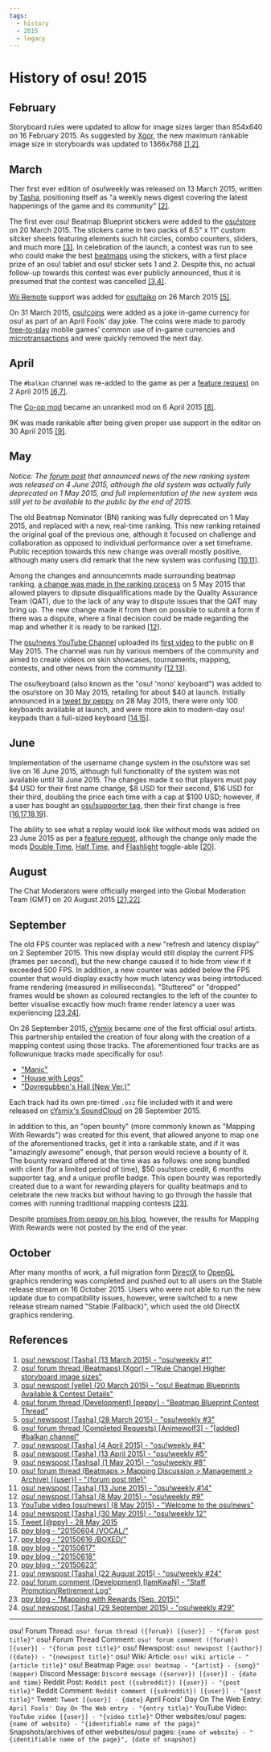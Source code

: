 ```yaml
---
tags:
  - history
  - 2015
  - legacy
---
```


# History of osu! 2015

## February

Storyboard rules were updated to allow for image sizes larger than 854x640 on 16 February 2015. As  suggested by [Xgor](https://osu.ppy.sh/users/98661), the new maximum rankable image size in storyboards was updated to 1366x768 [[1,2]][r].

## March

Ther first ever edition of osu!weekly was released on 13 March 2015, written by [Tasha](https://osu.ppy.sh/users/1031958), positioning itself as "a weekly news digest covering the latest happenings of the game and its community" [[2]][r].

The first ever osu! Beatmap Blueprint stickers were added to the [osu!store](https://osu.ppy.sh/store/listing) on 20 March 2015. The stickers came in two packs of 8.5" x 11" custom sitcker sheets featuring elements such hit circles, combo counters, sliders, and much more [[3]][r]. In celebration of the launch, a contest was run to see who could make the best [beatmaps](/wiki/Beatmap) using the stickers, with a first place prize of an osu! tablet and osu! sticker sets 1 and 2. Despite this, no actual follow-up towards this contest was ever publicly announced, thus it is presumed that the contest was cancelled [[3,4]][r]. <!--official verification needed; price needed; discontinue date needed-->

[Wii Remote](https://en.wikipedia.org/wiki/Wii_Remote "Wikipedia") support was added for [osu!taiko](/wiki/Game_mode/osu!taiko) on 26 March 2015 [[5]][r]. <!--changelog entry missing-->

On 31 March 2015, [osu!coins](/wiki/osu!coin) were added as a joke in-game currency for osu! as part of an April Fools' day joke. The coins were made to parody [free-to-play](https://en.wikipedia.org/wiki/Free-to-play "Wikipedia") mobile games' common use of in-game currencies and [microtransactions](https://en.wikipedia.org/wiki/Microtransaction "Wikipedia") and were quickly removed the next day.

## April

The `#balkan` channel was re-added to the game as per a [feature request](https://osu.ppy.sh/community/forums/topics/152009&start=0) on 2 April 2015 [[6,7]][r].

The [Co-op mod](/wiki/Game_modifier/Co-op) became an unranked mod on 6 April 2015 [[8]][r].

9K was made rankable after being given proper use support in the editor on 30 April 2015 [[9]][r].

## May

*Notice: The [forum post](https://osu.ppy.sh/community/forums/topics/334994) that announced news of the new ranking system was released on 4 June 2015, although the old system was actually fully deprecated on 1 May 2015, and full implementation of the new system was still yet to be available to the public by the end of 2015.*

The old Beatmap Nominator (BN) ranking was fully deprecated on 1 May 2015, and replaced with a new, real-time ranking. This new ranking retained the original goal of the previous one, although it focused on challenge and collaboration as opposed to individual performance over a set timeframe. Public reception towards this new change was overall mostly positive, although many users did remark that the new system was confusing [[10,11]][r].

Among the changes and announcemnts made surrounding beatmap ranking, [a change was made in the ranking process](https://osu.ppy.sh/community/forums/topics/325973) on 5 May 2015 that allowed players to dipsute disqualifications made by the Quality Assurance Team (QAT), due to the lack of any way to dispute issues that the QAT may bring up. The new change made it from then on possible to submit a form if there was a dispute, where a final decision could be made regarding the map and whether it is ready to be ranked [[12]][r].

The [osu!news YouTube Channel](https://www.youtube.com/channel/UCZKQIqv9O2tddMNUMAxWaqQ "YouTube") uploaded its [first video](https://www.youtube.com/watch?v=KQbudVxEjr8 "YouTube") to the public on 8 May 2015. The channel was run by various members of the community and aimed to create videos on skin showcases, tournaments, mapping, contests, and other news from the community [[12,13]][r].

The osu!keyboard (also known as the "osu! 'nono' keyboard") was added to the osu!store on 30 May 2015, retailing for about $40 at launch. Initially announced in a [tweet by peppy](https://twitter.com/ppy/status/603797988742336512) on 28 May 2015, there were only 100 keyboards available at launch, and were more akin to modern-day osu! keypads than a full-sized keyboard [[14,15]][r].

## June

Implementation of the username change system in the osu!store was set live on 16 June 2015, although full functionality of the system was not available until 18 June 2015. The changes made it so that players must pay $4 USD for their first name change, $8 USD for their second, $16 USD for their third, doubling the price each time with a cap at $100 USD; however, if a user has bought an [osu!supporter tag](https://osu.ppy.sh/home/support), then their first change is free [[16,17,18,19]][r].

The ability to see what a replay would look like without mods was added on 23 June 2015 as per a [feature request](https://osu.ppy.sh/community/forums/topics/97560), although the change only made the mods [Double Time](/wiki/Game_modifier/Double_Time), [Half Time](/wiki/Game_modifier/Half_Time), and [Flashlight](/wiki/Game_modifier/Flashlight) toggle-able [[20]][r].

## August

The Chat Moderators were officially merged into the Global Moderation Team (GMT) on 20 August 2015 [[21,22]][r].

## September

The old FPS counter was replaced with a new "refresh and latency display" on 2 September 2015. This new display would still display the current FPS (frames per second), but the new change caused it to hide from view if it exceeded 500 FPS. In addition, a new counter was added below the FPS counter that would display exactly how much latency was being intrtoduced frame rendering (measured in milliseconds). "Stuttered" or "dropped" frames would be shown as coloured rectangles to the left of the counter to better visualise excactly how much frame render latency a user was experiencing [[23,24]][r].

On 26 September 2015, [cYsmix](http://cysmix.com/ "cysmix.com") became one of the first official osu! artists. This partnership entailed the creation of four  along with the creation of a mapping contest using those tracks. The aforementioned four tracks are as followunique tracks made specifically for osu!:

- ["Manic"](https://soundcloud.com/olemlanglie/cysmix-manic-osu)
- ["House with Legs"](https://soundcloud.com/olemlanglie/cysmix-house-with-legs-osu)
- ["Dovregubben's Hall (New Ver.)"](https://soundcloud.com/olemlanglie/cysmix-dovregubbens-hall-new-ver-osu)

Each track had its own pre-timed `.osz` file included with it and were released on [cYsmix's SoundCloud](https://soundcloud.com/olemlanglie "SoundCloud") on 28 September 2015.

In addition to this, an "open bounty" (more commonly known as "Mapping With Rewards") was created for this event, that allowed anyone to map one of the aforementioned tracks, get it into a rankable state, and if it was "amazingly awesome" enough, that person would recieve a bounty of it. The bounty reward offered at the time was as follows: one song bundled with client (for a limited period of time), $50 osu!store credit, 6 months supporter tag, and a unique profile badge. This open bounty was reportedly created due to a want for rewarding players for quality beatmaps and to celebrate the new tracks but without having to go through the hassle that comes with running traditional mapping contests [[23]][r].

Despite [promises from peppy on his blog](https://blog.ppy.sh/post/132009865043/mapping-with-rewards-oct-2015 "ppy blog"), however, the results for Mapping With Rewards were not posted by the end of the year.

<!--I don't think we should be mentioning anything about future years in the history posts as I want to make the posts as seamless as possible so that we only have to update the current (previous) year and not go back and fix anything, thus im not mentioning any future competitions, nor am I mentining the results of the competition, as they were announced in 2016-->

## October

After many months of work, a full migration form [DirectX](https://en.wikipedia.org/wiki/DirectX "Wikipedia") to [OpenGL](https://en.wikipedia.org/wiki/OpenGL "Wikipedia") graphics rendering was completed and pushed out to all users on the Stable release stream on 16 October 2015. Users who were not able to run the new update due to compatibility issues, however, were switched to a new release stream named "Stable (Fallback)", which used the old DirectX graphics rendering.

## References

1. [osu! newspost [Tasha] (13 March 2015) - "osu!weekly #1"](https://osu.ppy.sh/home/news/2015-03-13-osuweekly-1)
2. [osu! forum thread (Beatmaps) [Xgor] - "[Rule Change] Higher storyboard image sizes"](https://osu.ppy.sh/community/forums/topics/276337&start=0)
3. [osu! newspost [yelle] (20 March 2015) - "osu! Beatmap Blueprints Available & Contest Details"](https://osu.ppy.sh/home/news/2015-03-20-osu-beatmap-blueprints-available-contest)
4. [osu! forum thread (Development) [peppy] - "Beatmap Blueprint Contest Thread"](https://osu.ppy.sh/community/forums/topics/312138)
5. [osu! newspost [Tasha] (28 March 2015) - "osu!weekly #3"](https://osu.ppy.sh/home/news/2015-03-28-osuweekly-3)
6. [osu! forum thread (Completed Requests) [Animewolf3] - "[added] #balkan channel"](https://osu.ppy.sh/community/forums/topics/152009)
7. [osu! newspost [Tasha] (4 April 2015) - "osu!weekly #4"](https://osu.ppy.sh/home/news/2015-04-04-osuweekly-4)
8. [osu! newspost [Tasha] (13 April 2015) - "osu!weekly #5"](https://osu.ppy.sh/home/news/2015-04-11-osuweekly-5)
9. [osu! newspost [Tashsa] (1 May 2015) - "osu!weekly #8"](https://osu.ppy.sh/home/news/2015-05-01-osuweekly-8)
10. [osu! forum thread (Beatmaps > Mapping Discussion > Management > Archive) [{user}] - "{forum post title}"](https://osu.ppy.sh/community/forums/topics/334994)
11. [osu! newspost [Tasha] (13 June 2015) - "osu!weekly #14"](https://osu.ppy.sh/home/news/2015-06-13-osuweekly-14)
12. [osu! newspost [Tahsa] (8 May 2015) - "osu!weekly #9"](https://osu.ppy.sh/home/news/2015-05-08-osuweekly-9)
13. [YouTube video [osu!news] (8 May 2015) - "Welcome to the osu!news"](https://www.youtube.com/watch?v=iAhKcQK5Iw8 "YouTube")
14. [osu! newspost [Tasha] (30 May 2015) - "osu!weekly 12"](https://osu.ppy.sh/home/news/2015-05-30-osuweekly-12)
15. [Tweet [@ppy] - 28 May 2015](https://twitter.com/ppy/status/603797988742336512)
16. [ppy blog - "20150604 /VOCAL/"](https://blog.ppy.sh/post/120685091453/20150604-vocal "ppy blog")
17. [ppy blog - "20150616 /BOXED/"](https://blog.ppy.sh/post/121678619658/20150616-boxed "ppy blog")
18. [ppy blog - "20150617"](https://blog.ppy.sh/post/121762218848/20150617 "ppy blog")
19. [ppy blog - "20150618"](https://blog.ppy.sh/post/121862035218/20150618 "ppy blog")
20. [ppy blog - "20150623"](https://blog.ppy.sh/post/122272830393/20150623 "ppy blog")
21. [osu! newspost [Tasha] (22 August 2015) - "osu!weekly #24"](https://osu.ppy.sh/home/news/2015-08-22-osuweekly-24)
22. [osu! forum comment (Development) [IamKwaN] - "Staff Promotion/Retirement Log"](https://osu.ppy.sh/community/forums/topics/179514?start=4435972)
23. [ppy blog - "Mapping with Rewards (Sep. 2015)"](https://blog.ppy.sh/post/129936251068/mapping-with-rewards-sep-2015 "ppy blog")
24. [osu! newspost [Tasha] (29 September 2015) - "osu!weekly #29"](https://osu.ppy.sh/home/news/2015-09-29-osuweekly-29)

---

osu! Forum Thread: `osu! forum thread ({forum}) [{user}] - "{forum post title}"`
osu! Forum Thread Comment: `osu! forum comment ({forum}) [{user}] - "{forum post title}"`
osu! Newspost: `osu! newspost [{author}] ({date}) - "{newspost title}"`
osu! Wiki Article: `osu! wiki article - "{article title}"`
osu! Beatmap Page: `osu! beatmap - "{artist} - {song}" (mapper)`
Discord Message: `Discord message ({server}) [{user}] - {date and time}`
Reddit Post: `Reddit post ({subreddit}) [{user}] - "{post title}"`
Reddit Comment: `Reddit comment ({subreddit}) [{user}] - "{post title}"`
Tweet: `Tweet [{user}] - {date}`
April Fools' Day On The Web Entry: `April Fools' Day On The Web entry - "{entry title}"`
YouTube Video: `YouTube video [{user}] - "{video title}"`
Other websites/osu! pages: `{name of website} - "{identifiable name of the page}"`
Snapshots/archives of other websites/osu! pages: `{name of website} - "{identifiable name of the page}", {date of snapshot}`

<!-- I won't be mentioning anything about osu!next development in these articles (2015 specifically as thats when a lot of stuff was being "leaked" to the public), as lazer could—and should—have its own entire article dedicated to it. This also goes for Cutting Edge as well, as both lazer and Cutting Edge could have entire systems implemented, only to be reversed the very next day; nothing is concrete-->

[r]: #references
